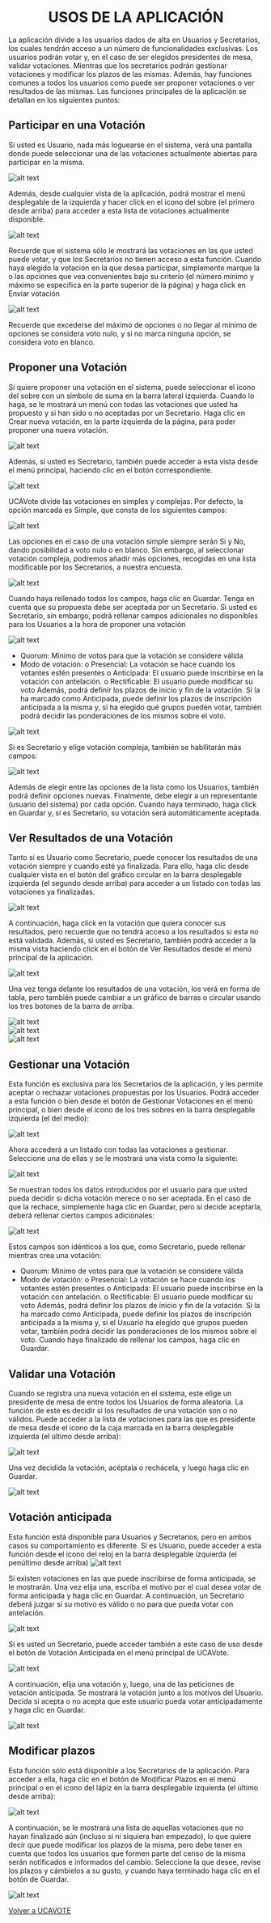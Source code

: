 <h1 align="center">USOS DE LA APLICACIÓN</h1>

La aplicación divide a los usuarios dados de alta en Usuarios y Secretarios, los cuales tendrán acceso a un número de funcionalidades exclusivas. Los usuarios podrán votar y, en el caso de ser elegidos presidentes de mesa, validar votaciones. Mientras que los secretarios podrán gestionar votaciones y modificar los plazos de las mismas. Además, hay funciones comunes a todos los usuarios como puede ser proponer votaciones o ver resultados de las mismas. Las funciones principales de la aplicación se detallan en los siguientes puntos:

## Participar en una Votación
Si usted es Usuario, nada más loguearse en el sistema, verá una pantalla donde puede seleccionar una de las votaciones actualmente abiertas para participar en la misma.

![alt text](imagenes_manual/ParticiparVotacion/Imagen1.png) 

Además, desde cualquier vista de la aplicación, podrá mostrar el menú desplegable de la izquierda y hacer click en el icono del sobre (el primero desde arriba) para acceder a esta lista de votaciones actualmente disponible.

![alt text](imagenes_manual/ParticiparVotacion/Imagen2.png) 

Recuerde que el sistema sólo le mostrará las votaciones en las que usted puede votar, y que los Secretarios no tienen acceso a esta función. Cuando haya elegido la votación en la que desea participar, simplemente marque la o las opciones que vea convenientes bajo su criterio (el número mínimo y máximo se especifica en la parte superior de la página) y haga click en Enviar votación

![alt text](imagenes_manual/ParticiparVotacion/Imagen4.png)

Recuerde que excederse del máximo de opciones o no llegar al mínimo de opciones se considera voto nulo, y si no marca ninguna opción, se considera voto en blanco.

## Proponer una Votación
Si quiere proponer una votación en el sistema, puede seleccionar el icono del sobre con un símbolo de suma en la barra lateral izquierda. Cuando lo haga, se le mostrará un menú con todas las votaciones que usted ha propuesto y si han sido o no aceptadas por un Secretario. Haga clic en Crear nueva votación, en la parte izquierda de la página, para poder proponer una nueva votación.

![alt text](imagenes_manual/ProponerVotacion/Imagen5.png)  

Además, si usted es Secretario, también puede acceder a esta vista desde el menú principal, haciendo clic en el botón correspondiente.

![alt text](imagenes_manual/ProponerVotacion/Imagen6.png)  

UCAVote divide las votaciones en simples y complejas. Por defecto, la opción marcada es Simple, que consta de los siguientes campos:

![alt text](imagenes_manual/ProponerVotacion/Imagen7.png)

Las opciones en el caso de una votación simple siempre serán Si y No, dando posibilidad a voto nulo o en blanco. Sin embargo, al seleccionar votación compleja, podremos añadir más opciones, recogidas en una lista modificable por los Secretarios, a nuestra encuesta.

![alt text](imagenes_manual/ProponerVotacion/Imagen8.png)

Cuando haya rellenado todos los campos, haga clic en Guardar. Tenga en cuenta que su propuesta debe ser aceptada por un Secretario.
Si usted es Secretario, sin embargo, podrá rellenar campos adicionales no disponibles para los Usuarios a la hora de proponer una votación

![alt text](imagenes_manual/ProponerVotacion/Imagen9.png)

-	Quorum: Mínimo de votos para que la votación se considere válida
-	Modo de votación:
o	Presencial: La votación se hace cuando los votantes estén presentes
o	Anticipada: El usuario puede inscribirse en la votación con antelación.
o	Rectificable: El usuario puede modificar su voto
Además, podrá definir los plazos de inicio y fin de la votación. Si la ha marcado como Anticipada, puede definir los plazos de inscripción anticipada a la misma y, si ha elegido qué grupos pueden votar, también podrá decidir las ponderaciones de los mismos sobre el voto.

![alt text](imagenes_manual/ProponerVotacion/Imagen10.png)

Si es Secretario y elige votación compleja, también se habilitarán más campos:

![alt text](imagenes_manual/ProponerVotacion/Imagen11.png)

Además de elegir entre las opciones de la lista como los Usuarios, también podrá definir opciones nuevas. Finalmente, debe elegir a un representante (usuario del sistema) por cada opción. Cuando haya terminado, haga click en Guardar y, si es Secretario, su votación será automáticamente aceptada.


## Ver Resultados de una Votación
Tanto si es Usuario como Secretario, puede conocer los resultados de una votación siempre y cuando esté ya finalizada. Para ello, haga clic desde cualquier vista en el botón del gráfico circular en la barra desplegable izquierda (el segundo desde arriba) para acceder a un listado con todas las votaciones ya finalizadas.

![alt text](imagenes_manual/VerResultados/Imagen12.png)  

A continuación, haga click en la votación que quiera conocer sus resultados, pero recuerde que no tendrá acceso a los resultados si esta no está validada.
Además, si usted es Secretario, también podrá acceder a la misma vista haciendo click en el botón de Ver Resultados desde el menú principal de la aplicación.

![alt text](imagenes_manual/VerResultados/Imagen13.png)  

Una vez tenga delante los resultados de una votación, los verá en forma de tabla, pero también puede cambiar a un gráfico de barras o circular usando los tres botones de la barra de arriba.

![alt text](imagenes_manual/VerResultados/Imagen14.png)  
![alt text](imagenes_manual/VerResultados/Imagen15.png)  
![alt text](imagenes_manual/VerResultados/Imagen16.png)  

## Gestionar una Votación
Esta función es exclusiva para los Secretarios de la aplicación, y les permite aceptar o rechazar votaciones propuestas por los Usuarios. Podrá acceder a esta función o bien desde el botón de Gestionar Votaciones en el menú principal, o bien desde el icono de los tres sobres en la barra desplegable izquierda (el del medio):

![alt text](imagenes_manual/VerResultados/Imagen17.png) 

Ahora accederá a un listado con todas las votaciones a gestionar. Seleccione una de ellas y se le mostrará una vista como la siguiente:

![alt text](imagenes_manual/VerResultados/Imagen18.png) 

Se muestran todos los datos introducidos por el usuario para que usted pueda decidir si dicha votación merece o no ser aceptada. En el caso de que la rechace, simplemente haga clic en Guardar, pero si decide aceptarla, deberá rellenar ciertos campos adicionales:

![alt text](imagenes_manual/VerResultados/Imagen19.png) 

Estos campos son idénticos a los que, como Secretario, puede rellenar mientras crea una votación:
-	Quorum: Mínimo de votos para que la votación se considere válida
-	Modo de votación:
o	Presencial: La votación se hace cuando los votantes estén presentes
o	Anticipada: El usuario puede inscribirse en la votación con antelación.
o	Rectificable: El usuario puede modificar su voto
Además, podrá definir los plazos de inicio y fin de la votación. Si la ha marcado como Anticipada, puede definir los plazos de inscripción anticipada a la misma y, si el Usuario ha elegido qué grupos pueden votar, también podrá decidir las ponderaciones de los mismos sobre el voto.
Cuando haya finalizado de rellenar los campos, haga clic en Guardar.


## Validar una Votación
Cuando se registra una nueva votación en el sistema, este elige un presidente de mesa de entre todos los Usuarios de forma aleatoria. La función de este es decidir si los resultados de una votación son o no válidos. Puede acceder a la lista de votaciones para las que es presidente de mesa desde el icono de la caja marcada en la barra desplegable izquierda (el último desde arriba):
 
![alt text](imagenes_manual/ValidarVotacion/Imagen20.png) 

Una vez decidida la votación, acéptala o rechácela, y luego haga clic en Guardar.

![alt text](imagenes_manual/ValidarVotacion/Imagen21.png)   

## Votación anticipada
Esta función está disponible para Usuarios y Secretarios, pero en ambos casos su comportamiento es diferente. Si es Usuario, puede acceder a esta función desde el icono del reloj en la barra desplegable izquierda (el penúltimo desde arriba)
![alt text](imagenes_manual/VotacionAnticipada/Imagen22.png)

Si existen votaciones en las que puede inscribirse de forma anticipada, se le mostrarán. Una vez elija una, escriba el motivo por el cual desea votar de forma anticipada y haga clic en Guardar. A continuación, un Secretario deberá juzgar si su motivo es válido o no para que pueda votar con antelación.

![alt text](imagenes_manual/VotacionAnticipada/Imagen23.png)  

Si es usted un Secretario, puede acceder también a este caso de uso desde el botón de Votación Anticipada en el menú principal de UCAVote.

![alt text](imagenes_manual/VotacionAnticipada/Imagen24.png)  

A continuación, elija una votación y, luego, una de las peticiones de votación anticipada. Se mostrará la votación junto a los motivos del Usuario. Decida si acepta o no acepta que este usuario pueda votar anticipadamente y haga clic en Guardar.

![alt text](imagenes_manual/VotacionAnticipada/Imagen25.png) 


## Modificar plazos
Esta función sólo está disponible a los Secretarios de la aplicación. Para acceder a ella, haga clic en el botón de Modificar Plazos en el menú principal o en el icono del lápiz en la barra desplegable izquierda (el último desde arriba):

![alt text](imagenes_manual/ModificarPlazos/Imagen26.png)

A continuación, se le mostrará una lista de aquellas votaciones que no hayan finalizado aún (incluso si ni siquiera han empezado), lo que quiere decir que puede modificar los plazos de la misma, pero debe tener en cuenta que todos los usuarios que formen parte del censo de la misma serán notificados e informados del cambio.
Seleccione la que desee, revise los plazos y cámbielos a su gusto, y cuando haya terminado haga clic en el botón de Guardar.


![alt text](imagenes_manual/ModificarPlazos/Imagen27.png)  

<a href="https://ucavote.000webhostapp.com/"> Volver a UCAVOTE</a>
